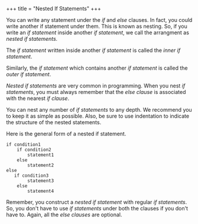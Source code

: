 +++
title = "Nested If Statements"
+++

You can write any statement under the *if* and *else* clauses.
In fact, you could write another if statement under them.
This is known as nesting. So, if you write an *if statement* inside
another *if statement*, we call the arrangment as *nested if statements.*

The *if statement* written inside another *if statement* is called the
*inner if statement*.

Similarly, the *if statement* which contains another *if statement* is
called the *outer if statement*. 

*Nested if statements* are very common in programming. When you nest
*if statements*, you must always remember that the *else clause* is
associated with the nearest *if clause*.

You can nest any number of *if statements* to any depth. We recommend you to
keep it as simple as possible. Also, be sure to use indentation to indicate the
structure of the nested statements.

Here is the general form of a nested if statement.

```
if condition1
    if condition2
        statement1
    else
        statement2
else
   if condition3
        statement3
    else
        statement4
```

Remember, you construct a *nested if statement* with regular *if statements*.
So, you don't have to use *if statements* under both the clauses
if you don't have to. Again, all the *else clauses* are optional.